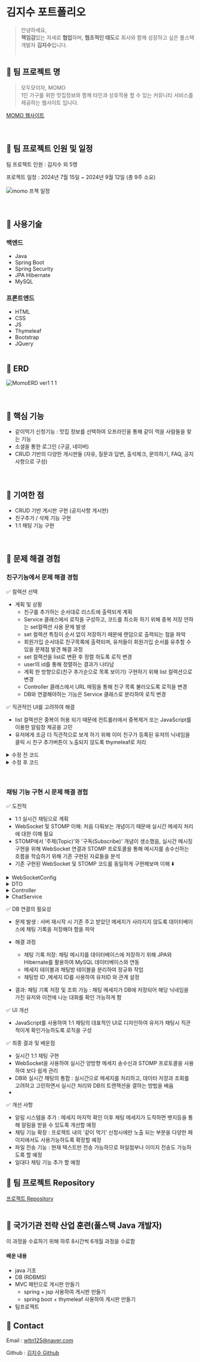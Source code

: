 # 김지수 포트폴리오
> 안녕하세요, <br>
**책임감**있는 자세로 **협업**하며, **협조적인 태도**로 회사와 함께 성장하고 싶은 풀스택 개발자 **김지수**입니다.
<br><br>

## 📁 팀 프로젝트 명

> 모두모이자, MOMO <br>
 1인 가구를 위한 맛집정보와 함께 타인과 상호작용 할 수 있는 커뮤니티 서비스를 제공하는 웹사이트 입니다.


[MOMO 웹사이트](http://momo2gather.com/member/welcome) <br><br><br>



## 📁 팀 프로젝트 인원 및 일정
   팀 프로젝트 인원  :  김지수 외 5명 <br>

  프로젝트 일정  :  2024년 7월 15일 ~ 2024년 9월 12일 (총 9주 소요) <br><br>
	 ![momo 프젝 일정](https://github.com/user-attachments/assets/15151a42-95b9-4c11-b051-6695cd882b7c) <br><br><br>


 

## 📁 사용기술

### 백엔드
- Java
- Spring Boot
- Spring Security
- JPA Hibernate
- MySQL

### 프론트엔드
- HTML
- CSS
- JS
- Thymeleaf
- Bootstrap
- JQuery  <br><br>

## 📁 ERD
![MomoERD ver1 1 1](https://github.com/user-attachments/assets/1f4de842-c053-4456-a8a7-f211ca36a0b4) <br><br><br>



## 📁 핵심 기능

- 같이먹기 신청기능  :  맛집 정보를 선택하여 오프라인을 통해 같이 먹을 사람들을 찾는 기능
- 소셜을 통한 로그인 (구글, 네이버) 
- CRUD 기반의 다양한 게시판들 (자유, 질문과 답변, 출석체크, 문의하기, FAQ, 공지사항으로 구성)
  <br><br><br>


## 📁 기여한 점

- CRUD 기반 게시판 구현 (공지사항 게시판) <br>
- 친구추가 / 삭제 기능 구현 <br>
- 1:1 채팅 기능 구현 <br><br><br>



## 📁 문제 해결 경험
### 친구기능에서 문제 해결 경험

✅ 컬렉션 선택
- 계획 및 상황
	- 친구를 추가하는 순서대로 리스트에 출력되게 계획
	- Service 클래스에서 로직을 구성하고, 코드를 최소화 하기 위해 중복 저장 안하는 set컬렉션 사용
문제 발생
	- set 컬렉션 특징이 순서 없이 저장하기 때문에 랜덤으로 출력되는 점을 파악
 	- 회원가입 순서대로 친구목록에 출력되며, 유저들이 회원가입 순서를 유추할 수 있을 문제점 발견
해결 과정
	- set 컬렉션을 list로 변환 후 정렬 하도록 로직 변경
	- user의 id를 통해 정렬하는 결과가 나타남
	- 계획 한 방향으로(친구 추가순으로 목록 보이기) 구현하기 위해 list 컬렉션으로 변경
	- Controller 클래스에서 URL 매핑을 통해 친구 목록 불러오도록 로직을 변경
   	- DB와 연결해야하는 기능은 Service 클래스로 분리하여 로직 변경

✅ 직관적인 UI를 고려하여 해결
- list 컬렉션은 중복이 허용 되기 때문에 컨트롤러에서 중복제거 또는 JavaScript를 이용한 알림창 제공을 고민
- 유저에게 조금 더 직관적으로 보게 하기 위해 이미 친구가 등록된 유저의 닉네임을 클릭 시 친구 추가버튼이 노출되지 않도록 thymeleaf로 처리<br>


<details>
 <summary>수정 전 코드</summary>


 ![스크린샷(19)](https://github.com/user-attachments/assets/2c41acef-0fe2-43bc-8aa9-72b304362fe1)

 
</details>


<details>
 <summary>수정 후 코드</summary>

 ## FriendService 클래스 수정 
 
 
    public void createFriend(String myid, Member friendMemeber) {		
      	Optional<Member> me = this.memberRepository.findBymemberid(myid); //내 아이디 저장
	 Member mymember = me.get(); //내 정보 가져와서 member 타입으로 객체 생성 
         mymember.getFriend().add(friendMemeber); //친구객체를 list 컬렉션에 저장 
	 this.memberRepository.save(mymember);
		 }
## freePosting_list.html 

친구 추가 기능은 닉네임이 노출 되는 모든 곳에서 가능하도록 구현 <br>
대표적으로 freePosting 을 참고해주시기 바랍니다.<br>

![freePosting_list](https://github.com/user-attachments/assets/b421ef86-d737-4254-83cc-4a6dd59ad2db)

구현 페이지입니다.

친구 추가 전

![친구추가 전](https://github.com/user-attachments/assets/1c6fc5ae-768f-494e-9503-56c067356c45)

친구 추가 후
![친구 추가 후](https://github.com/user-attachments/assets/95a43033-5326-40af-9169-34bff0603739)


</details>
<br><br>

### 채팅 기능 구현 시 문제 해결 경험

✅ 도전적
- 1:1 실시간 채팅으로 계획
- WebSocket 및 STOMP 이해: 처음 다뤄보는 개념이기 때문에 실시간 메세지 처리에 대한 이해 필요
- STOMP에서 '주제(Topic)'와 '구독(Subscribe)' 개념이 생소했음, 실시간 메시징 구현을 위해 WebSocket 연결과 STOMP 프로토콜을 통해 메시지를 송수신하는 흐름을 학습하기 위해 기존 구현된 자료들을 분석
- 기존 구현된 WebSocket 및 STOMP 코드를 동일하게 구현해보며 이해 ⬇️
	
<details>
 <summary>WebSocketConfig</summary>

	@Configuration
	@EnableWebSocketMessageBroker
	public class WebsocketConfig implements WebSocketMessageBrokerConfigurer{
	@Override
	public void registerStompEndpoints(StompEndpointRegistry registry) {
		
		//stomp 접속 url -> /ws/chat
		registry.addEndpoint("/ws/chat")   //연결될 엔드 포인트
		.setAllowedOriginPatterns("*")
		.withSockJS();   //SocketJS 를 연결한다는 설정
	}
	@Override
    public void configureMessageBroker(MessageBrokerRegistry registry) {

		//메세지를 구독하는 요청 url -> 메세지 받을 때
	registry.enableSimpleBroker("/queue", "/topic");

	//메세지를 발행하는 요청 url -> 메세지를 보낼 때
	registry.setApplicationDestinationPrefixes("/app");
	}

	} 
</details>

  <details>

<summary> DTO </summary>

 ChatRoom

	@Getter
	@Setter
	@NoArgsConstructor
	@Entity
	public class ChatRoom {

	@Id
	private String roomId; //방 번호
	private String roomName; //방 이름
	
	//채팅 방 생성
	public static ChatRoom create(String name) {
		ChatRoom room = new ChatRoom();
		room.roomId = UUID.randomUUID().toString();  //랜덤으로 받을 번호
		room.roomName = name;
		return room;
	}
	}

ChatMessage

	@Getter
	@Setter
	@NoArgsConstructor
	@AllArgsConstructor
	public class ChatMessage {
	//메세지 타입 : 입장, 채팅
	public enum MessageType{
		ENTER, TALK
	}
	private MessageType type; //메세지 타입
	private String roomId;  // 방번호
	private String sender;  // 메세지 보낸 사람
	private String message;  // 메세지
	}



 
</details>

<details>
 <summary> Controller </summary>
	

ChatController

	@RequiredArgsConstructor
	@Controller
	@RequestMapping("/chat")
	public class ChatController {	
 	private final ChatService chatService;

	//채팅 리스트 화면
	@GetMapping("/room")
	public String rooms(Model model) {
		return "/chat/room";
	}
	
	//채팅방 생성
	@PostMapping("/room")
	@ResponseBody
	public ChatRoom createRoom(@RequestParam(value = "name") String name) {
		return chatService.createRoom(name);
	}

	//모든 채팅방 목록 반환
	@GetMapping("/rooms")
	@ResponseBody
	public List<ChatRoom> room(){
		return chatService.findAllRoom();
	}
	
	//채팅방 입장 화면
	@GetMapping("/room/enter/{roomId}")
	public String roomDetail(Model model, @PathVariable("roomId") String roomId){
		model.addAttribute("roomId", roomId);
		return "/chat/roomdetail";
	}
	
	//특정 채팅방 조회
	@GetMapping("/room/{roomId}")
	@ResponseBody
	public ChatRoom roomInfo(@PathVariable("roomId") String roomId) {
		return chatService.findById(roomId);
	}
	
	}

MessageController

	@RestController
	@RequiredArgsConstructor
	public class MessageController {
	private final ChatService chatService;
	private final SimpMessageSendingOperations sendingOperations;
	
	@MessageMapping("/chat/message")
	public void enter(ChatMessage message) {
		if(ChatMessage.MessageType.ENTER.equals(message.getType())) {
			message.setMessage(message.getSender() + "님이 입장하였습니다");
		}
		sendingOperations.convertAndSend("/topic/chat/room/"+message.getRoomId(),message);
	}
	
	}


</details>
<details>
<summary> ChatService </summary>
		
	@Slf4j
	@RequiredArgsConstructor
	@Service
	public class ChatService {
	private Map<String, ChatRoom> chatRooms;
	@PostConstruct   //해당 어노테이션은 의존성 주입이 이루어진 후 초기화 작업이 필요한 메소드에 사용됨
	private void init() {
		chatRooms = new LinkedHashMap<>();
	}
	
	//채팅방 불러오기
	public List<ChatRoom> findAllRoom(){
		
		//채팅방 최근 생성 순으로 반환
		List<ChatRoom> result = new ArrayList<>(chatRooms.values());
		Collections.reverse(result);
		return result;	
	}
	//채팅방 하나 불러오기
	public ChatRoom findById(String roomId) {
		return chatRooms.get(roomId);
	}
	
	
	
	//채팅방 생성
	public ChatRoom createRoom(String name) {
		ChatRoom chatRoom = ChatRoom.create(name);
		chatRooms.put(chatRoom.getRoomId(), chatRoom);
		return chatRoom ;
	}	
	} 
</details>




✅ DB 연결의 필요성
- 문제 발생 : 서버 재시작 시 기존 주고 받았던 메세지가 사라지지 않도록 데이터베이스에 채팅 기록을 저장해야 함을 파악
- 해결 과정
	- 채팅 기록 저장: 채팅 메시지를 데이터베이스에 저장하기 위해 JPA와 Hibernate를 활용하여 MySQL 데이터베이스와 연동
	- 메세지 테이블과 채팅방 테이블을 분리하여 정규화 작업
	- 채팅방 ID ,메세지 ID를 사용하여 유저ID 와 관계 설정
  
- 결과: 채팅 기록 저장 및 조회 가능 : 채팅 메세지가 DB에 저장되어 해당 닉네임을 가진 유저와 이전에 나눈 대화를 확인 가능하게 함 

  	

✅ UI 개선
- JavaScript를 사용하여 1:1 채팅의 대표적인 UI로 디자인하여 유저가 채팅시 직관적이게 확인가능하도록 로직을 구성

✅ 최종 결과 및 배운점 
- 실시간 1:1 채팅 구현
- WebSocket을 사용하여 실시간 양방향 메세지 송수신과 STOMP 프로토콜을 사용하여 보다 쉽게 관리
- DB와 실시간 채팅의 통합 : 실시간으로 메세지를 처리하고, 데이터 저장과 조회를 고려하고 고민하면서 실시간 처리와 DB의 트랜잭션을 결하는 방법을 배움
- 

✅ 개선 사항
- 알림 시스템을 추가 : 메세지 마지막 확인 이후 채팅 메세지가 도착하면 뱃지등을 통해 알림을 받을 수 있도록 개선할 예정
- 채팅 기능 확장 : 프로젝트 내의 '같이 먹기' 신청시에만 노출 되는 부분을 다양한 페이지에서도 사용가능하도록 확장할 예정
- 파일 전송 기능 : 현재 텍스트만 전송 가능하므로 파일첨부나 이미지 전송도 가능하도록 할 예정
- 일대다 채팅 기능 추가 할 예정



## 📁 팀 프로젝트 Repository
[프로젝트 Repository](https://github.com/Soooooo127/PROJECT-MOMO.git) <br><br>


## 📁 국가기관 전략 산업 훈련(풀스택 Java 개발자)
이 과정을 수료하기 위해 하루 8시간씩 6개월 과정을 수료함<br>
#### 배운 내용<br>
- java 기초<br>
- DB (RDBMS)<br>
- MVC 패턴으로 게시판 만들기 <br>
	- spring + jsp 사용하여 게시판 만들기 <br>
	- spring boot + thymeleaf 사용하여 게시판 만들기 <br>
- 팀프로젝트



## 📁 Contact
Email : wltn125@naver.com

Github : [김지수 Github](https://github.com/Soooooo127)

